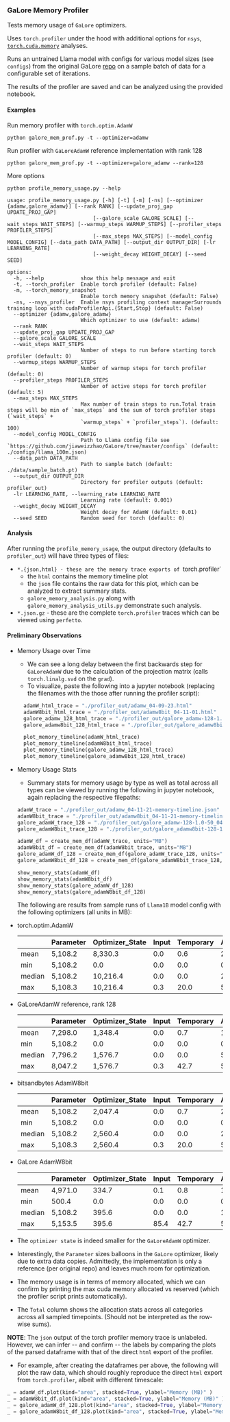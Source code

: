 ### GaLore Memory Profiler

Tests memory usage of `GaLore` optimizers.

Uses `torch.profiler` under the hood with additional options for `nsys`, [`torch.cuda.memory`](https://pytorch.org/docs/stable/torch_cuda_memory.html) analyses.

Runs an untrained Llama model with configs for various model sizes (see `configs`) from the original GaLore [repo](https://github.com/jiaweizzhao/GaLore/tree/master/configs) on a sample batch of data for a configurable set of iterations.

The results of the profiler are saved and can be analyzed using the provided notebook.

#### Examples

Run memory profiler with `torch.optim.AdamW`

```
python galore_mem_prof.py -t --optimizer=adamw
```

Run profiler with `GaLoreAdamW` reference implementation with rank 128

```
python galore_mem_prof.py -t --optimizer=galore_adamw --rank=128
```

More options

```
python profile_memory_usage.py --help

usage: profile_memory_usage.py [-h] [-t] [-m] [-ns] [--optimizer {adamw,galore_adamw}] [--rank RANK] [--update_proj_gap UPDATE_PROJ_GAP]
                            [--galore_scale GALORE_SCALE] [--wait_steps WAIT_STEPS] [--warmup_steps WARMUP_STEPS] [--profiler_steps PROFILER_STEPS]
                            [--max_steps MAX_STEPS] [--model_config MODEL_CONFIG] [--data_path DATA_PATH] [--output_dir OUTPUT_DIR] [-lr LEARNING_RATE]
                            [--weight_decay WEIGHT_DECAY] [--seed SEED]

options:
  -h, --help            show this help message and exit
  -t, --torch_profiler  Enable torch profiler (default: False)
  -m, --torch_memory_snapshot
                        Enable torch memory snapshot (default: False)
  -ns, --nsys_profiler  Enable nsys profiling context managerSurrounds training loop with cudaProfilerApi.{Start,Stop} (default: False)
  --optimizer {adamw,galore_adamw}
                        Which optimizer to use (default: adamw)
  --rank RANK
  --update_proj_gap UPDATE_PROJ_GAP
  --galore_scale GALORE_SCALE
  --wait_steps WAIT_STEPS
                        Number of steps to run before starting torch profiler (default: 0)
  --warmup_steps WARMUP_STEPS
                        Number of warmup steps for torch profiler (default: 0)
  --profiler_steps PROFILER_STEPS
                        Number of active steps for torch profiler (default: 5)
  --max_steps MAX_STEPS
                        Max number of train steps to run.Total train steps will be min of `max_steps` and the sum of torch profiler steps (`wait_steps` +
                        `warmup_steps` + `profiler_steps`). (default: 100)
  --model_config MODEL_CONFIG
                        Path to Llama config file see `https://github.com/jiaweizzhao/GaLore/tree/master/configs` (default: ./configs/llama_100m.json)
  --data_path DATA_PATH
                        Path to sample batch (default: ./data/sample_batch.pt)
  --output_dir OUTPUT_DIR
                        Directory for profiler outputs (default: profiler_out)
  -lr LEARNING_RATE, --learning_rate LEARNING_RATE
                        Learning rate (default: 0.001)
  --weight_decay WEIGHT_DECAY
                        Weight decay for AdamW (default: 0.01)
  --seed SEED           Random seed for torch (default: 0)
```

#### Analysis

After running the `profile_memory_usage`, the output directory (defaults to `profiler_out`) will have three types of files:

- `*.{json,html} - these are the memory trace exports of `torch.profiler`
  - the `html` contains the memory timeline plot
  - the `json` file contains the raw data for this plot, which can be analyzed to extract summary stats.
  - `galore_memory_analysis.py` along with `galore_memory_analysis_utils.py` demonstrate such analysis.
- `*.json.gz` - these are the complete `torch.profiler` traces which can be viewed using `perfetto`.

#### Preliminary Observations

- Memory Usage over Time

  - We can see a long delay between the first backwards step for `GaLoreAdamW` due to the calculation of the projection matrix (calls `torch.linalg.svd` on the `grad`).
  - To visualize, paste the following into a jupyter notebook (replacing the filenames with the those after running the profiler script):

  ```python
    adamW_html_trace = "./profiler_out/adamw_04-09-23.html"
    adamW8bit_html_trace = "./profiler_out/adamw8bit_04-11-01.html"
    galore_adamw_128_html_trace = "./profiler_out/galore_adamw-128-1.0-50_04-09-23.html"
    galore_adamw8bit_128_html_trace = "./profiler_out/galore_adamw8bit-128-1.0-50_04-11-01.html"

    plot_memory_timeline(adamW_html_trace)
    plot_memory_timeline(adamW8bit_html_trace)
    plot_memory_timeline(galore_adamw_128_html_trace)
    plot_memory_timeline(galore_adamw8bit_128_html_trace)
  ```

- Memory Usage Stats

  - Summary stats for memory usage by type as well as total across all types can be viewed by running the following in jupyter notebook, again replacing the respective filepaths:

  ```python
  adamW_trace = "./profiler_out/adamw_04-11-21-memory-timeline.json"
  adamW8bit_trace = "./profiler_out/adamw8bit_04-11-21-memory-timeline.json"
  galore_adamW_trace_128 = "./profiler_out/galore_adamw-128-1.0-50_04-11-21-memory-timeline.json"
  galore_adamW8bit_trace_128 = "./profiler_out/galore_adamw8bit-128-1.0-50_04-11-21-memory-timeline.json"

  adamW_df = create_mem_df(adamW_trace, units="MB")
  adamW8bit_df = create_mem_df(adamW8bit_trace, units="MB")
  galore_adamW_df_128 = create_mem_df(galore_adamW_trace_128, units="MB")
  galore_adamW8bit_df_128 = create_mem_df(galore_adamW8bit_trace_128, units="MB")

  show_memory_stats(adamW_df)
  show_memory_stats(adamW8bit_df)
  show_memory_stats(galore_adamW_df_128)
  show_memory_stats(galore_adamW8bit_df_128)
  ```

  The following are results from sample runs of `Llama1B` model config with the following optimizers (all units in MB):

- torch.optim.AdamW

  |        | Parameter | Optimizer_State | Input | Temporary | Activation | Gradient | Autograd_Detail | Unknown | Total    |
  | ------ | --------- | --------------- | ----- | --------- | ---------- | -------- | --------------- | ------- | -------- |
  | mean   | 5,108.2   | 8,330.3         | 0.0   | 0.6       | 2,249.5    | 2,113.8  | 19.0            | 197.3   | 18,018.8 |
  | min    | 5,108.2   | 0.0             | 0.0   | 0.0       | 0.0        | 0.0      | 0.0             | 0.0     | 5,108.2  |
  | median | 5,108.2   | 10,216.4        | 0.0   | 0.0       | 2,151.1    | 1,930.1  | 10.0            | 16.3    | 20,306.5 |
  | max    | 5,108.3   | 10,216.4        | 0.3   | 20.0      | 5,946.4    | 5,108.2  | 312.2           | 5,124.4 | 25,557.3 |

- GaLoreAdamW reference, rank 128

  |        | Parameter | Optimizer_State | Input | Temporary | Activation | Gradient | Autograd_Detail | Unknown | Total    |
  | ------ | --------- | --------------- | ----- | --------- | ---------- | -------- | --------------- | ------- | -------- |
  | mean   | 7,298.0   | 1,348.4         | 0.0   | 0.7       | 1,455.6    | 3,183.6  | 12.2            | 31.3    | 13,330.0 |
  | min    | 5,108.2   | 0.0             | 0.0   | 0.0       | 0.0        | 0.0      | 0.0             | 0.0     | 5,108.2  |
  | median | 7,796.2   | 1,576.7         | 0.0   | 0.0       | 545.4      | 3,898.2  | 0.0             | 26.2    | 14,422.8 |
  | max    | 8,047.2   | 1,576.7         | 0.3   | 42.7      | 5,960.0    | 5,108.2  | 312.2           | 518.2   | 15,349.2 |

- bitsandbytes AdamW8bit

  |        | Parameter | Optimizer_State | Input | Temporary | Activation | Gradient | Autograd_Detail | Unknown | Total    |
  | ------ | --------- | --------------- | ----- | --------- | ---------- | -------- | --------------- | ------- | -------- |
  | mean   | 5,108.2   | 2,047.4         | 0.0   | 0.7       | 2,390.0    | 1,925.2  | 20.1            | 20.3    | 11,511.9 |
  | min    | 5,108.2   | 0.0             | 0.0   | 0.0       | 0.0        | 0.0      | 0.0             | 0.0     | 5,108.2  |
  | median | 5,108.2   | 2,560.4         | 0.0   | 0.0       | 2,351.0    | 1,738.1  | 10.0            | 16.3    | 12,621.3 |
  | max    | 5,108.3   | 2,560.4         | 0.3   | 20.0      | 5,946.4    | 5,108.2  | 312.2           | 46.9    | 13,631.3 |

- GaLore AdamW8bit

  |        | Parameter | Optimizer_State | Input | Temporary | Activation | Gradient | Autograd_Detail | Unknown | Total    |
  | ------ | --------- | --------------- | ----- | --------- | ---------- | -------- | --------------- | ------- | -------- |
  | mean   | 4,971.0   | 334.7           | 0.1   | 0.8       | 1,644.0    | 2,130.9  | 13.8            | 2,360.3 | 11,455.6 |
  | min    | 500.4     | 0.0             | 0.0   | 0.0       | 0.0        | 0.0      | 0.0             | 0.0     | 5,108.2  |
  | median | 5,108.2   | 395.6           | 0.0   | 0.0       | 1,076.4    | 2,106.1  | 0.0             | 2,704.3 | 11,673.8 |
  | max    | 5,153.5   | 395.6           | 85.4  | 42.7      | 5,947.8    | 5,109.2  | 312.2           | 7,685.4 | 14,155.9 |

- The `optimizer state` is indeed smaller for the `GaLoreAdamW` optimizer.
- Interestingly, the `Parameter` sizes balloons in the `GaLore` optimizer, likely due to extra data copies. Admittedly, the implementation is only a reference (per original repo) and leaves much room for optimization.
- The memory usage is in terms of memory allocated, which we can confirm by printing the max cuda memory allocated vs reserved (which the profiler script prints automatically).
- The `Total` column shows the allocation stats across all categories across all sampled timepoints. (Should not be interpreted as the row-wise sums).

**NOTE**: The `json` output of the torch profiler memory trace is unlabeled. However, we can infer -- and confirm -- the labels by comparing the plots of the parsed dataframe with that of the direct `html` export of the profiler.

- For example, after creating the dataframes per above, the following will plot the raw data, which should roughly reproduce the direct `html` export from `torch.profiler`, albeit with different timescale:

```python
_ = adamW_df.plot(kind="area", stacked=True, ylabel="Memory (MB)" )
_ = adamW8bit_df.plot(kind="area", stacked=True, ylabel="Memory (MB)" )
_ = galore_adamW_df_128.plot(kind="area", stacked=True, ylabel="Memory (MB)" )
_ = galore_adamW8bit_df_128.plot(kind="area", stacked=True, ylabel="Memory (MB)" )
```

